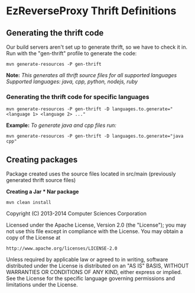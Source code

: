 # EzReverseProxy Thrift Definitions

## Generating the thrift code
Our build servers aren't set up to generate thrift, so we have to check it in. Run with the "gen-thrift" profile to generate the code:

    mvn generate-resources -P gen-thrift

**Note:** *This generates all thrift source files for all supported languages*
*Supported languages: java, cpp, python, nodejs, ruby*


### Generating the thrift code for specific languages

    mvn generate-resources -P gen-thrift -D languages.to.generate="<language 1> <language 2> ..."

**Example:** *To generate java and cpp files run:*

    mvn generate-resources -P gen-thrift -D languages.to.generate="java cpp"


## Creating packages
Package created uses the source files located in src/main (previously generated thrift source files)

**Creating a Jar * Nar package**

    mvn clean install


Copyright (C) 2013-2014 Computer Sciences Corporation

Licensed under the Apache License, Version 2.0 (the "License");
you may not use this file except in compliance with the License.
You may obtain a copy of the License at

    http://www.apache.org/licenses/LICENSE-2.0

Unless required by applicable law or agreed to in writing, software
distributed under the License is distributed on an "AS IS" BASIS,
WITHOUT WARRANTIES OR CONDITIONS OF ANY KIND, either express or implied.
See the License for the specific language governing permissions and
limitations under the License.
